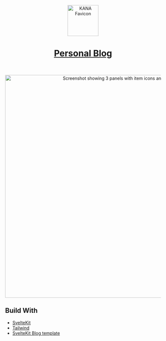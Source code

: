 <div align="center">

<a href="kana.jetzt">

 <img alt="KANA Favicon" src="https://github.com/KANAjetzt/blog/assets/41547570/7623f9a6-d8a1-43e4-b44e-ea6140e5b28b" width="100" />

</a>

</div>

<h1 align="center">
  <a href="kana.jetzt">Personal Blog</a>
</h1>

<br>

<br>

<div align="center">

 <img alt="Screenshot showing 3 panels with item icons and stats" src="https://github.com/KANAjetzt/blog/assets/41547570/8b1422d8-0f5f-4f37-b024-158e414e70de" width="720" />

</div>

## Build With

<ul>
<li> <a href="https://github.com/sveltejs/kit">SvelteKit</a></li>
  <li> <a href="https://github.com/tailwindlabs/tailwindcss">Tailwind</a></li>
<li> <a href="https://github.com/mattjennings/sveltekit-blog-template">SvelteKit Blog template</a></li>
</ul>
